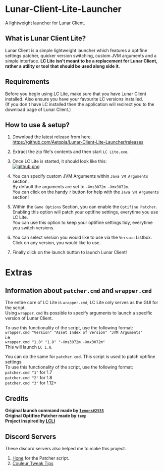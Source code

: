# Lunar-Client-Lite-Launcher
A lightweight launcher for Lunar Client.
## What is Lunar Client Lite?
Lunar Client is a simple lightweight launcher which features a optifine settings patcher, quicker version switching, custom JVM arguments and a simple interface.
<b>LC Lite isn't meant to be a replacement for Lunar Client, rather a utility or tool that should be used along side it.</b> 
## Requirements
Before you begin using LC Lite, make sure that you have Lunar Client installed. Also ensure you have your favourite LC versions installed.  
(If you don't have LC installed then the application will redirect you to the download page of Lunar Client.)
## How to use & setup?
1. Download the latest release from here.  
https://github.com/Aetopia/Lunar-Client-Lite-Launcher/releases

2. Extract the zip file's contents and then start `LC Lite.exe`.

3. Once LC Lite is started, it should look like this:  
[![github.png](https://i.postimg.cc/pVp3MkDD/github.png)](https://postimg.cc/CdpcjGr1)

4. You can specify custom JVM Arguments within `Java VM Arguments` section.  
By default the arguments are set to `-Xms3072m -Xmx3072m`.  
You can click on the handy `?` button for help with the `Java VM Arguments` section!

5. Within the `Game Options` Section, you can enable the `Optifine Patcher`.  
Enabling this option will patch your optifine settings, everytime you use LC Lite.  
You can use this option to keep your optifine settings tidy, everytime you switch versions.

6. You can select version you would like to use via the `Version` Listbox. 
Click on any version, you would like to use.  

7. Finally click on the launch button to launch Lunar Client!

# Extras
## Information about `patcher.cmd` and `wrapper.cmd`

The entire core of LC Lite is `wrapper.cmd`, LC Lite only serves as the GUI for the script.  
Using `wrapper.cmd` its possible to specify arguments to launch a specific version of Lunar Client.  

To use this functionality of the script, use the following format:  
`wrapper.cmd "Version" "Asset Index of Version" "JVM Arguments"`  
i.e  
`wrapper.cmd "1.8" "1.8" "-Xms3072m -Xmx3072m"`  
This will launch `LC 1.8`.  

You can do the same for `patcher.cmd`. This script is used to patch optifine settings.  
To use this functionality of the script, use the following format:  
`patcher.cmd "1"` for 1.7   
`patcher.cmd "2"` for 1.8   
`patcher.cmd "3"` for 1.12+

## Credits
<b>Original launch command made by [`lemons#2555`](https://github.com/respecting)  
Original Optifine Patcher made by `temp`  
Project inspired by [LCLI](https://github.com/couleur-tweak-tips/utils/blob/main/LCLI.bat)</b>

## Discord Servers
These discord servers also helped me to make this project.  
1. [Hone](https://discord.com/invite/hone) for the Patcher script.
2. [Couleur Tweak Tips](http://discord.gg/CTT)
